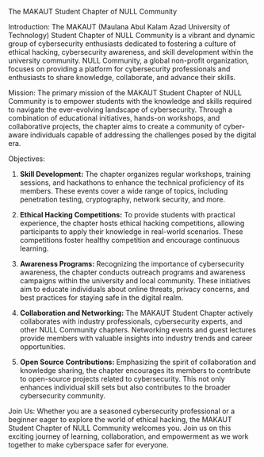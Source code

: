  The MAKAUT Student Chapter of NULL Community

Introduction:
The MAKAUT (Maulana Abul Kalam Azad University of Technology) Student Chapter of NULL Community is a vibrant and dynamic group of cybersecurity enthusiasts dedicated to fostering a culture of ethical hacking, cybersecurity awareness, and skill development within the university community. NULL Community, a global non-profit organization, focuses on providing a platform for cybersecurity professionals and enthusiasts to share knowledge, collaborate, and advance their skills.

Mission:
The primary mission of the MAKAUT Student Chapter of NULL Community is to empower students with the knowledge and skills required to navigate the ever-evolving landscape of cybersecurity. Through a combination of educational initiatives, hands-on workshops, and collaborative projects, the chapter aims to create a community of cyber-aware individuals capable of addressing the challenges posed by the digital era.

Objectives:
1. **Skill Development:** The chapter organizes regular workshops, training sessions, and hackathons to enhance the technical proficiency of its members. These events cover a wide range of topics, including penetration testing, cryptography, network security, and more.

2. **Ethical Hacking Competitions:** To provide students with practical experience, the chapter hosts ethical hacking competitions, allowing participants to apply their knowledge in real-world scenarios. These competitions foster healthy competition and encourage continuous learning.

3. **Awareness Programs:** Recognizing the importance of cybersecurity awareness, the chapter conducts outreach programs and awareness campaigns within the university and local community. These initiatives aim to educate individuals about online threats, privacy concerns, and best practices for staying safe in the digital realm.

4. **Collaboration and Networking:** The MAKAUT Student Chapter actively collaborates with industry professionals, cybersecurity experts, and other NULL Community chapters. Networking events and guest lectures provide members with valuable insights into industry trends and career opportunities.

5. **Open Source Contributions:** Emphasizing the spirit of collaboration and knowledge sharing, the chapter encourages its members to contribute to open-source projects related to cybersecurity. This not only enhances individual skill sets but also contributes to the broader cybersecurity community.

Join Us:
Whether you are a seasoned cybersecurity professional or a beginner eager to explore the world of ethical hacking, the MAKAUT Student Chapter of NULL Community welcomes you. Join us on this exciting journey of learning, collaboration, and empowerment as we work together to make cyberspace safer for everyone.
